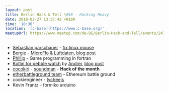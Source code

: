 ```yaml
---
layout: post
title: Berlin Hack & Tell \#58 - Hacking Heavy
date: 2018-02-27 13:37:42 +0100
time: '18:30'
location: '[c-base](https://www.c-base.org)'
meetupUrl: https://www.meetup.com/de-DE/Berlin-Hack-and-Tell/events/247993019/
---
```


* [Sebastian parschauer](https://github.com/sriemer) - [fix linux mouse](https://github.com/sriemer/fix-linux-mouse)
* [Bergie](https://bergie.iki.fi) - [MicroFlo & Luftdaten](https://github.com/c-base/microflo-luftdaten), [blog post](https://bergie.iki.fi/blog/microflo-particulate-sensors/)
* [Phillip](https://github.com/interkosmos) - Game programming in fortran
* [Kotlin for pebble watch](https://github.com/gimlet2/pebblekt) by [Andrei](https://github.com/gimlet2), [blog post](https://medium.com/@andrei.chernyshev/kotlin-for-pebble-e33086d8f8da)
* [cocokiri](https://github.com/cocokiri) - [soundman](https://Dacapo.io/soundman) - **Hack of the month**
* [etherbattleground team](https://etherbattleground.com) - Ethereum battle ground
* cookiengineer - [lycheejs](https://github.com/Artificial-Engineering/lycheejs)
* Kevin Frantz - formiko arduino
